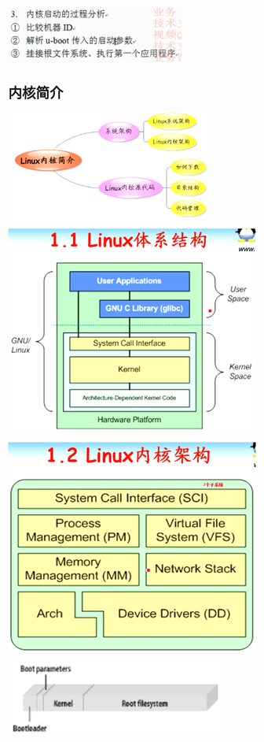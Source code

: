 ![](../photo/Pasted%20image%2020230428191235.png)

# 内核简介
![](../photo/Pasted%20image%2020230502143052.png)

![](../photo/Pasted%20image%2020230502143132.png)

![](../photo/Pasted%20image%2020230502143122.png)

![](../photo/Pasted%20image%2020230422184024.png)